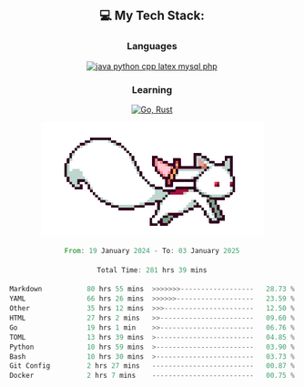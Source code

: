 
<div align="center">
<br>

## 💻 My Tech Stack:

### Languages

[![java python cpp latex mysql php](https://skillicons.dev/icons?i=java,python,cpp,latex,mysql,php)](https://skillicons.dev)

### Learning

[![Go, Rust](https://skillicons.dev/icons?i=go,rust)](https://skillicons.dev)

<center>

<img src="kyubey.gif" alt="Alt-Text" title="" >

</center>


<!--START_SECTION:waka-->

```rust
From: 19 January 2024 - To: 03 January 2025

Total Time: 281 hrs 39 mins

Markdown           80 hrs 55 mins  >>>>>>>------------------   28.73 %
YAML               66 hrs 26 mins  >>>>>>-------------------   23.59 %
Other              35 hrs 12 mins  >>>----------------------   12.50 %
HTML               27 hrs 2 mins   >>-----------------------   09.60 %
Go                 19 hrs 1 min    >>-----------------------   06.76 %
TOML               13 hrs 39 mins  >------------------------   04.85 %
Python             10 hrs 59 mins  >------------------------   03.90 %
Bash               10 hrs 30 mins  >------------------------   03.73 %
Git Config         2 hrs 27 mins   -------------------------   00.87 %
Docker             2 hrs 7 mins    -------------------------   00.75 %
```

<!--END_SECTION:waka-->
